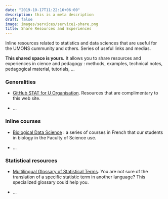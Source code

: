 ```yaml
---
date: "2019-10-17T11:22:16+06:00"
description: this is a meta description
draft: false
image: images/services/service1-share.png
title: Share Resources and Experiences
---
```


Inline resources related to statistics and data sciences that are useful for the UMONS cummunity and others. Series of useful links and medias.

**This shared space is yours.** It allows you to share resources and experiences in cience and pedagogy : methods, examples, technical notes, pedagogical material, tutorials, ...

### Generalities

- [GitHub STAT for U Organisation](https://github.com/STATforU). Resources that are complimentary to this web site.

- ...

### Inline courses

- [Biological Data Science](https://wp.sciviews.org) : a series of courses in French that our students in biology in the Faculty of Science use.

- ...

### Statistical resources

- [Multilingual Glossary of Statistical Terms](https://www.isi-web.org/isi.cbs.nl/glossary/). You are not sure of the translation of a specific statistic term in another language? This specialized glossary could help you.

- ...
